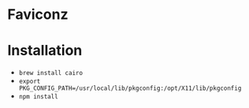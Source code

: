 # Faviconz

# Installation
 - `brew install cairo`
 - `export PKG_CONFIG_PATH=/usr/local/lib/pkgconfig:/opt/X11/lib/pkgconfig`
 - `npm install`
